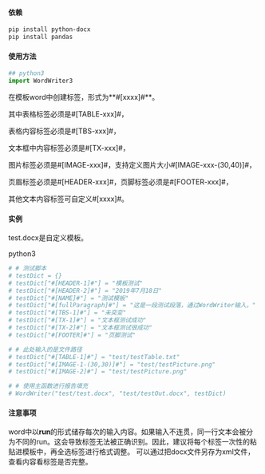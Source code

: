 #### 依赖
```bash
pip install python-docx
pip install pandas
```


#### 使用方法
```python
## python3
import WordWriter3
```

在模板word中创建标签，形式为**#[xxxx]#**。

其中表格标签必须是#[TABLE-xxx]#，

表格内容标签必须是#[TBS-xxx]#，

文本框中内容标签必须是#[TX-xxx]#，

图片标签必须是#[IMAGE-xxx]#，支持定义图片大小#[IMAGE-xxx-(30,40)]#，

页眉标签必须是#[HEADER-xxx]#，页脚标签必须是#[FOOTER-xxx]#，

其他文本内容标签可自定义#[xxxx]#。


#### 实例
test.docx是自定义模板。


python3

```python
# # 测试脚本
# testDict = {}
# testDict["#[HEADER-1]#"] = "模板测试"
# testDict["#[HEADER-2]#"] = "2019年7月18日"
# testDict["#[NAME]#"] = "测试模板"
# testDict["#[fullParagraph]#"] = "这是一段测试段落，通过WordWriter输入。"
# testDict["#[TBS-1]#"] = "未突变"
# testDict["#[TX-1]#"] = "文本框测试成功"
# testDict["#[TX-2]#"] = "文本框测试很成功"
# testDict["#[FOOTER]#"] = "页脚测试"

# # 此处输入的是文件路径
# testDict["#[TABLE-1]#"] = "test/testTable.txt"
# testDict["#[IMAGE-1-(30,30)]#"] = "test/testPicture.png"
# testDict["#[IMAGE-2]#"] = "test/testPicture.png"

# # 使用主函数进行报告填充
# WordWriter("test/test.docx", "test/testOut.docx", testDict)
```

#### 注意事项
word中以**run**的形式储存每次的输入内容。如果输入不连贯，同一行文本会被分为不同的run。这会导致标签无法被正确识别。因此，建议将每个标签一次性的粘贴进模板中，再全选标签进行格式调整。
可以通过把docx文件另存为xml文件，查看内容看标签是否完整。

